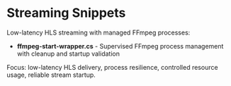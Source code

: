 # Streaming Snippets

Low-latency HLS streaming with managed FFmpeg processes:

- **ffmpeg-start-wrapper.cs** - Supervised FFmpeg process management with cleanup and startup validation

Focus: low-latency HLS delivery, process resilience, controlled resource usage, reliable stream startup.
